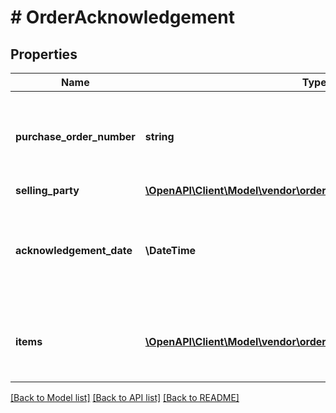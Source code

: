 # # OrderAcknowledgement

## Properties

Name | Type | Description | Notes
------------ | ------------- | ------------- | -------------
**purchase_order_number** | **string** | The purchase order number. Formatting Notes: 8-character alpha-numeric code. |
**selling_party** | [**\OpenAPI\Client\Model\vendor\orders\PartyIdentification**](PartyIdentification.md) |  |
**acknowledgement_date** | **\DateTime** | The date and time when the purchase order is acknowledged, in ISO-8601 date/time format. |
**items** | [**\OpenAPI\Client\Model\vendor\orders\OrderAcknowledgementItem[]**](OrderAcknowledgementItem.md) | A list of the items being acknowledged with associated details. |

[[Back to Model list]](../../README.md#models) [[Back to API list]](../../README.md#endpoints) [[Back to README]](../../README.md)
